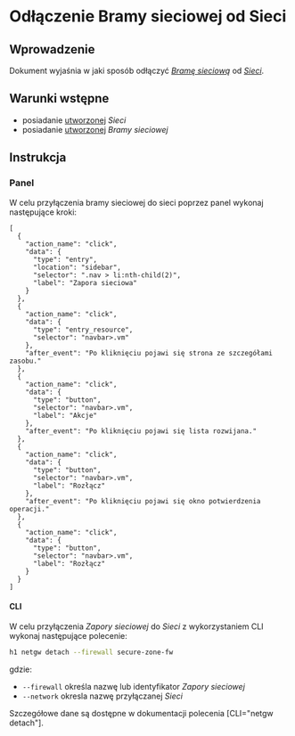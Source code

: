 # Odłączenie Bramy sieciowej od Sieci

## Wprowadzenie

Dokument wyjaśnia w jaki sposób odłączyć *[Bramę sieciową](/resource/networking/network-gateway.md)* od *[Sieci](/resource/networking/network.md)*.

## Warunki wstępne

* posiadanie [utworzonej](/resource/networking/network.md) *Sieci*
* posiadanie [utworzonej](/resource/networking/network-gateway.md) *Bramy sieciowej*

## Instrukcja

### Panel

W celu przyłączenia bramy sieciowej do sieci poprzez panel wykonaj następujące kroki:

```guide
[
  {
    "action_name": "click",
    "data": {
      "type": "entry",
      "location": "sidebar",
      "selector": ".nav > li:nth-child(2)",
      "label": "Zapora sieciowa"
    }
  },
  {
    "action_name": "click",
    "data": {
      "type": "entry_resource",
      "selector": "navbar>.vm"
    },
    "after_event": "Po kliknięciu pojawi się strona ze szczegółami zasobu."
  },
  {
    "action_name": "click",
    "data": {
      "type": "button",
      "selector": "navbar>.vm",
      "label": "Akcje"
    },
    "after_event": "Po kliknięciu pojawi się lista rozwijana."
  },
  {
    "action_name": "click",
    "data": {
      "type": "button",
      "selector": "navbar>.vm",
      "label": "Rozłącz"
    },
    "after_event": "Po kliknięciu pojawi się okno potwierdzenia operacji."
  },
  {
    "action_name": "click",
    "data": {
      "type": "button",
      "selector": "navbar>.vm",
      "label": "Rozłącz"
    }
  }
]
```

#### CLI

W celu przyłączenia *Zapory sieciowej* do *Sieci* z wykorzystaniem CLI wykonaj następujące polecenie:

```bash
h1 netgw detach --firewall secure-zone-fw
```

gdzie:

 * ```--firewall``` określa nazwę lub identyfikator *Zapory sieciowej*
 * ```--network``` okresla nazwę przyłączanej *Sieci*
 
Szczegółowe dane są dostępne w dokumentacji polecenia [CLI="netgw detach"].